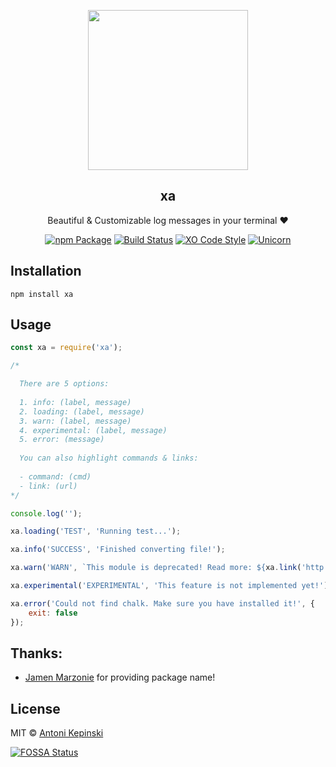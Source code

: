 <p align="center">
  <img src="https://i.imgur.com/2n3U5I8.png" href="https://github.com/xxczaki/xa" height="256">
  <h2 align="center">xa</h2>
  <p align="center">Beautiful & Customizable log messages in your terminal ❤<p>
  
<p align="center"><a href="https://www.npmjs.com/package/xa"><img src="https://badge.fury.io/js/xa.svg" alt="npm Package"></a>  <a href="https://travis-ci.org/xxczaki/xa"><img src="https://travis-ci.org/xxczaki/xa.svg?branch=master" alt="Build Status"></a> <a href="https://github.com/sindresorhus/xo"><img src="https://img.shields.io/badge/code_style-XO-5ed9c7.svg" alt="XO Code Style"></a> <a href="https://www.youtube.com/watch?v=9auOCbH5Ns4"><img src="https://img.shields.io/badge/unicorn-approved-ff69b4.svg" alt="Unicorn"></a>
  </p>
 

## Installation 

``` 
npm install xa
```

## Usage

```js
const xa = require('xa');

/*

  There are 5 options:
  
  1. info: (label, message)
  2. loading: (label, message)
  3. warn: (label, message)
  4. experimental: (label, message)
  5. error: (message)
  
  You can also highlight commands & links:
  
  - command: (cmd)
  - link: (url)
*/

console.log('');

xa.loading('TEST', 'Running test...');

xa.info('SUCCESS', 'Finished converting file!');

xa.warn('WARN', `This module is deprecated! Read more: ${xa.link('http://example.com')}`);

xa.experimental('EXPERIMENTAL', 'This feature is not implemented yet!');

xa.error('Could not find chalk. Make sure you have installed it!', {
	exit: false
});
```

## Thanks:

- [Jamen Marzonie](https://www.npmjs.com/~jamen) for providing package name!

## License

MIT © [Antoni Kepinski](https://akepinski.me)

[![FOSSA Status](https://app.fossa.io/api/projects/git%2Bgithub.com%2Fxxczaki%2Fxo.svg?type=large)](https://app.fossa.io/projects/git%2Bgithub.com%2Fxxczaki%2Fxo?ref=badge_large)



